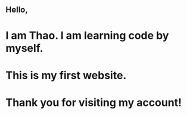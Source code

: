 ## Hello,
# I am Thao. I am learning code by myself. 
# This is my first website.
# Thank you for visiting my account!
